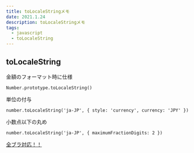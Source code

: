 ```yaml
---
title: toLocaleStringメモ
date: 2021.1.24
description: toLocaleStringメモ
tags: 
  - javascript
  - toLocaleString
---
```


## toLocaleString

金額のフォーマット時に仕様

`Number.prototype.toLocaleString()`

単位の付与
```
number.toLocaleString('ja-JP', { style: 'currency', currency: 'JPY' })
```

小数点以下の丸め
```
number.toLocaleString('ja-JP', { maximumFractionDigits: 2 })
```

[全ブラ対応！！](https://caniuse.com/mdn-javascript_builtins_number_tolocalestring)
